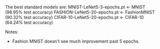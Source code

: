 The best standard models are:
MNIST-LeNet5-3-epochs.pt <- MNIST (98.95% test accuracy)
FASHION-LeNet5-20-epochs.pt <- FashionMNIST (90.32% test accuracy)
CIFAR-10-LeNet5-20-epochs.pt <- CIFAR-10 (64.24% test accuracy)

Notes:
* Fashion MNIST doesn't see much improvement past 5 epochs.
